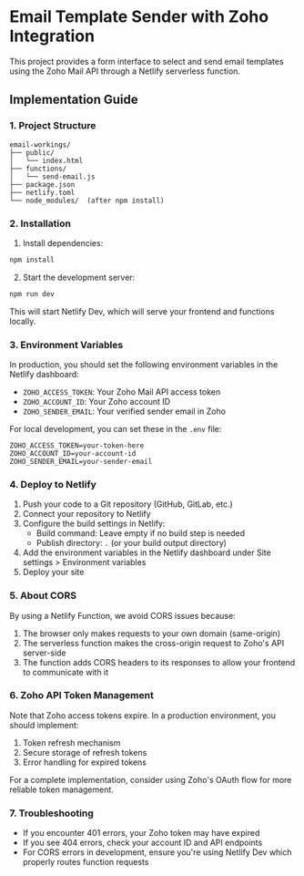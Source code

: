# Email Template Sender with Zoho Integration

This project provides a form interface to select and send email templates using the Zoho Mail API through a Netlify serverless function.

## Implementation Guide

### 1. Project Structure

```
email-workings/
├── public/
│   └── index.html
├── functions/
│   └── send-email.js
├── package.json
├── netlify.toml
└── node_modules/  (after npm install)
```

### 2. Installation

1. Install dependencies:
```bash
npm install
```

2. Start the development server:
```bash
npm run dev
```

This will start Netlify Dev, which will serve your frontend and functions locally.

### 3. Environment Variables

In production, you should set the following environment variables in the Netlify dashboard:

- `ZOHO_ACCESS_TOKEN`: Your Zoho Mail API access token
- `ZOHO_ACCOUNT_ID`: Your Zoho account ID
- `ZOHO_SENDER_EMAIL`: Your verified sender email in Zoho

For local development, you can set these in the `.env` file:

```
ZOHO_ACCESS_TOKEN=your-token-here
ZOHO_ACCOUNT_ID=your-account-id
ZOHO_SENDER_EMAIL=your-sender-email
```

### 4. Deploy to Netlify

1. Push your code to a Git repository (GitHub, GitLab, etc.)
2. Connect your repository to Netlify
3. Configure the build settings in Netlify:
   - Build command: Leave empty if no build step is needed
   - Publish directory: `.` (or your build output directory)
4. Add the environment variables in the Netlify dashboard under Site settings > Environment variables
5. Deploy your site

### 5. About CORS

By using a Netlify Function, we avoid CORS issues because:

1. The browser only makes requests to your own domain (same-origin)
2. The serverless function makes the cross-origin request to Zoho's API server-side
3. The function adds CORS headers to its responses to allow your frontend to communicate with it

### 6. Zoho API Token Management

Note that Zoho access tokens expire. In a production environment, you should implement:

1. Token refresh mechanism 
2. Secure storage of refresh tokens
3. Error handling for expired tokens

For a complete implementation, consider using Zoho's OAuth flow for more reliable token management.

### 7. Troubleshooting

- If you encounter 401 errors, your Zoho token may have expired
- If you see 404 errors, check your account ID and API endpoints
- For CORS errors in development, ensure you're using Netlify Dev which properly routes function requests